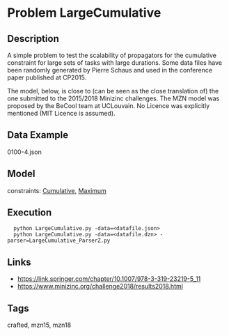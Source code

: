 # Problem LargeCumulative
## Description
A simple problem to test the scalability of propagators for the cumulative constraint for large sets of tasks with large durations.
Some data files have been randomly generated by Pierre Schaus and used in the conference paper published at CP2015.

The model, below, is close to (can be seen as the close translation of) the one submitted to the 2015/2018 Minizinc challenges.
The MZN model was proposed by the BeCool team at UCLouvain.
No Licence was explicitly mentioned (MIT Licence is assumed).

## Data Example
  0100-4.json

## Model
  constraints: [Cumulative](http://pycsp.org/documentation/constraints/Cumulative), [Maximum](http://pycsp.org/documentation/constraints/Maximum)

## Execution
```
  python LargeCumulative.py -data=<datafile.json>
  python LargeCumulative.py -data=<datafile.dzn> -parser=LargeCumulative_ParserZ.py
```

## Links
  - https://link.springer.com/chapter/10.1007/978-3-319-23219-5_11
  - https://www.minizinc.org/challenge2018/results2018.html

## Tags
  crafted, mzn15, mzn18
